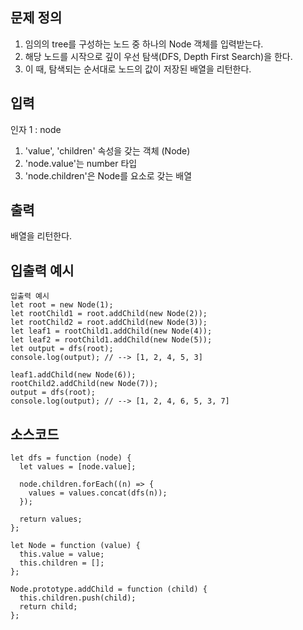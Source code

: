 ## 문제 정의

1. 임의의 tree를 구성하는 노드 중 하나의 Node 객체를 입력받는다.
2. 해당 노드를 시작으로 깊이 우선 탐색(DFS, Depth First Search)을 한다. 
3. 이 때, 탐색되는 순서대로 노드의 값이 저장된 배열을 리턴한다.

## 입력

인자 1 : node
1. 'value', 'children' 속성을 갖는 객체 (Node)
2. 'node.value'는 number 타입
3. 'node.children'은 Node를 요소로 갖는 배열

## 출력

배열을 리턴한다.

## 입출력 예시

```
입출력 예시
let root = new Node(1);
let rootChild1 = root.addChild(new Node(2));
let rootChild2 = root.addChild(new Node(3));
let leaf1 = rootChild1.addChild(new Node(4));
let leaf2 = rootChild1.addChild(new Node(5));
let output = dfs(root);
console.log(output); // --> [1, 2, 4, 5, 3]

leaf1.addChild(new Node(6));
rootChild2.addChild(new Node(7));
output = dfs(root);
console.log(output); // --> [1, 2, 4, 6, 5, 3, 7]
```

## 소스코드

```
let dfs = function (node) {
  let values = [node.value];

  node.children.forEach((n) => {
    values = values.concat(dfs(n));
  });

  return values;
};

let Node = function (value) {
  this.value = value;
  this.children = [];
};

Node.prototype.addChild = function (child) {
  this.children.push(child);
  return child;
};
```
